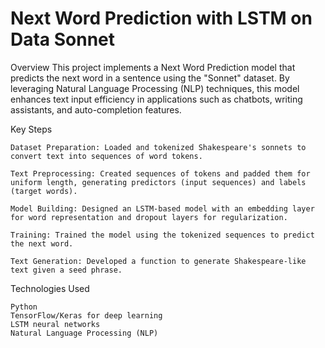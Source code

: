 # Next Word Prediction with LSTM on Data Sonnet

Overview
This project implements a Next Word Prediction model that predicts the next word in a sentence using the "Sonnet" dataset. By leveraging Natural Language Processing (NLP) techniques, this model enhances text input efficiency in applications such as chatbots, writing assistants, and auto-completion features.

Key Steps
    
    Dataset Preparation: Loaded and tokenized Shakespeare's sonnets to convert text into sequences of word tokens.
    
    Text Preprocessing: Created sequences of tokens and padded them for uniform length, generating predictors (input sequences) and labels (target words).
    
    Model Building: Designed an LSTM-based model with an embedding layer for word representation and dropout layers for regularization.
    
    Training: Trained the model using the tokenized sequences to predict the next word.
    
    Text Generation: Developed a function to generate Shakespeare-like text given a seed phrase.

Technologies Used
    
    Python
    TensorFlow/Keras for deep learning
    LSTM neural networks
    Natural Language Processing (NLP)
        
